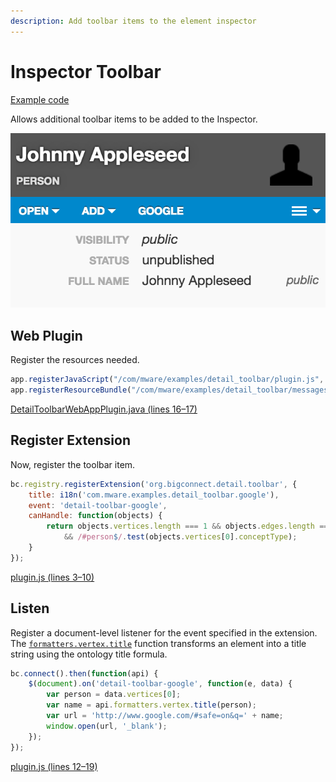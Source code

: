 ```yaml
---
description: Add toolbar items to the element inspector
---
```


# Inspector Toolbar

[Example code](https://github.com/mware-solutions/doc-examples/blob/master/extension-detail-toolbar)

Allows additional toolbar items to be added to the Inspector.

![](../../.gitbook/assets/image%20%2820%29.png)

## Web Plugin

Register the resources needed.

```javascript
app.registerJavaScript("/com/mware/examples/detail_toolbar/plugin.js", true);
app.registerResourceBundle("/com/mware/examples/detail_toolbar/messages.properties");
```

[DetailToolbarWebAppPlugin.java \(lines 16–17\)](https://github.com/mware-solutions/doc-examples/blob/master/extension-detail-toolbar/src/main/java/com/mware/examples/detail_toolbar/DetailToolbarWebAppPlugin.java#L16-L17)

## Register Extension

Now, register the toolbar item.

```javascript
bc.registry.registerExtension('org.bigconnect.detail.toolbar', {
    title: i18n('com.mware.examples.detail_toolbar.google'),
    event: 'detail-toolbar-google',
    canHandle: function(objects) {
        return objects.vertices.length === 1 && objects.edges.length === 0
            && /#person$/.test(objects.vertices[0].conceptType);
    }
});
```

[plugin.js \(lines 3–10\)](https://github.com/mware-solutions/doc-examples/blob/master/extension-detail-toolbar/src/main/resources/com/mware/examples/detail_toolbar/plugin.js#L3-L10)

## Listen

Register a document-level listener for the event specified in the extension. The [`formatters.vertex.title`](http://localhost/javascript/module-formatters.vertex.html#.title) function transforms an element into a title string using the ontology title formula.

```javascript
bc.connect().then(function(api) {
    $(document).on('detail-toolbar-google', function(e, data) {
        var person = data.vertices[0];
        var name = api.formatters.vertex.title(person);
        var url = 'http://www.google.com/#safe=on&q=' + name;
        window.open(url, '_blank');
    });
});
```

[plugin.js \(lines 12–19\)](https://github.com/mware-solutions/doc-examples/blob/master/extension-detail-toolbar/src/main/resources/com/mware/examples/detail_toolbar/plugin.js#L12-L19)

